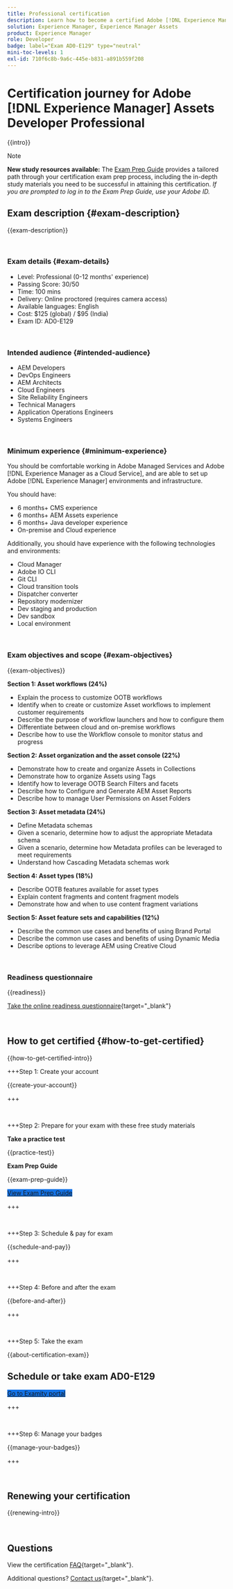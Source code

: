 ```yaml
---
title: Professional certification
description: Learn how to become a certified Adobe [!DNL Experience Manager] Professional.
solution: Experience Manager, Experience Manager Assets
product: Experience Manager
role: Developer
badge: label="Exam AD0-E129" type="neutral"
mini-toc-levels: 1
exl-id: 710f6c8b-9a6c-445e-b831-a891b559f208
---
```

# Certification journey for Adobe [!DNL Experience Manager] Assets Developer Professional

{{intro}}

>[!NOTE]
>
>**New study resources available:** The [Exam Prep Guide](https://app.rockinfo.com/courses/playScorm/364) provides a tailored path through your certification exam prep process, including the in-depth study materials you need to be successful in attaining this certification. _If you are prompted to log in to the Exam Prep Guide, use your Adobe ID._

## Exam description {#exam-description}

{{exam-description}}

<br>

### Exam details {#exam-details}

* Level: Professional (0-12 months' experience)
* Passing Score: 30/50
* Time: 100 mins
* Delivery: Online proctored (requires camera access)
* Available languages: English
* Cost: $125 (global) / $95 (India)
* Exam ID: AD0-E129

<br>

### Intended audience {#intended-audience}

* AEM Developers
* DevOps Engineers
* AEM Architects
* Cloud Engineers
* Site Reliability Engineers
* Technical Managers
* Application Operations Engineers
* Systems Engineers

<br>

### Minimum experience {#minimum-experience}

You should be comfortable working in Adobe Managed Services and Adobe [!DNL Experience Manager as a Cloud Service], and are able to set up Adobe [!DNL Experience Manager] environments and infrastructure. 

You should have:

* 6 months+ CMS experience
* 6 months+ AEM Assets experience
* 6 months+ Java developer experience
* On-premise and Cloud experience

Additionally, you should have experience with the following technologies and environments:

* Cloud Manager
* Adobe IO CLI
* Git CLI
* Cloud transition tools
* Dispatcher converter
* Repository modernizer
* Dev staging and production
* Dev sandbox
* Local environment

<br>

### Exam objectives and scope {#exam-objectives}

{{exam-objectives}}

**Section 1: Asset workflows (24%)**

* Explain the process to customize OOTB workflows
* Identify when to create or customize Asset workflows to implement customer requirements
* Describe the purpose of workflow launchers and how to configure them
* Differentiate between cloud and on-premise workflows
* Describe how to use the Workflow console to monitor status and progress

**Section 2: Asset organization and the asset console (22%)**

* Demonstrate how to create and organize Assets in Collections
* Demonstrate how to organize Assets using Tags
* Identify how to leverage OOTB Search Filters and facets
* Describe how to Configure and Generate AEM Asset Reports
* Describe how to manage User Permissions on Asset Folders

**Section 3: Asset metadata (24%)**

* Define Metadata schemas
* Given a scenario, determine how to adjust the appropriate Metadata schema
* Given a scenario, determine how Metadata profiles can be leveraged to meet requirements
* Understand how Cascading Metadata schemas work

**Section 4: Asset types (18%)**

* Describe OOTB features available for asset types
* Explain content fragments and content fragment models
* Demonstrate how and when to use content fragment variations

**Section 5: Asset feature sets and capabilities (12%)**

* Describe the common use cases and benefits of using Brand Portal
* Describe the common use cases and benefits of using Dynamic Media
* Describe options to leverage AEM using Creative Cloud

<br>

### Readiness questionnaire

{{readiness}}

[Take the online readiness questionnaire](https://scorpion.caveon.com/launchpad/ad-q-e208-readiness-questionnaire-for-adobe-analytics-business-practitioner-expert-exam-copy-b9x6ey/ad-q-e129-readiness-questionnaire-for-adobe-aem-assets-developer-professional-exam){target="_blank"}

<br>

## How to get certified {#how-to-get-certified}

{{how-to-get-certified-intro}}

+++Step 1: Create your account

{{create-your-account}}

+++

<br>

+++Step 2: Prepare for your exam with these free study materials

**Take a practice test**

{{practice-test}}

**Exam Prep Guide**

{{exam-prep-guide}}

<a href="https://app.rockinfo.com/courses/playScorm/364" target="_blank" class="spectrum-Button spectrum-Button--fill spectrum-Button--accent spectrum-Button--sizeM is-margin-bottom-big-big at-element-click-tracking" style="background-color:#1473E6">
                    
 <span class="spectrum-Button-label has-no-wrap">
   View Exam Prep Guide
</span>
</a>

+++

<br>

+++Step 3: Schedule & pay for exam

{{schedule-and-pay}}

+++

<br>

+++Step 4: Before and after the exam

{{before-and-after}}

+++

<br>

+++Step 5: Take the exam

{{about-certification-exam}}

## Schedule or take exam AD0-E129

<a href="https://www.certmetrics.com/adobe/candidate/examity_sso.aspx?eid=AD0-E129" target="_blank" class="spectrum-Button spectrum-Button--fill spectrum-Button--accent spectrum-Button--sizeM is-margin-bottom-big-big at-element-click-tracking" style="background-color:#1473E6">
                    
 <span class="spectrum-Button-label has-no-wrap">
   Go to Examity portal
</span>
</a>

+++

<br>

+++Step 6: Manage your badges

{{manage-your-badges}}

+++

<br>

## Renewing your certification

{{renewing-intro}}

<br>

## Questions

View the certification [FAQ](https://experienceleague.adobe.com/docs/certification/certification/faq.html){target="_blank"}.

Additional questions? [Contact us](mailto:certif@adobe.com){target="_blank"}.
